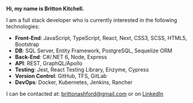 **Hi, my name is Britton Kitchell.**

I am a full stack developer who is currently interested in the following technologies:  
  
- **Front-End**: JavaScript, TypeScript, React, Next, CSS3, SCSS, HTML5, Bootstrap  
- **DB**: SQL Server, Entity Framework, PostgreSQL, Sequelize ORM 
- **Back-End**: C#/.NET 6, Node, Express 
- **API**: REST, GraphQL/Apollo   
- **Testing**: Jest, React Testing Library, Enzyme, Cypress
- **Version Control**: GitHub, TFS, GitLab
- **DevOps**: Docker, Kubernetes, Jenkins, Rancher
  

I can be contacted at: brittonashford@gmail.com or on [LinkedIn](https://www.linkedin.com/in/britton-kitchell/)
